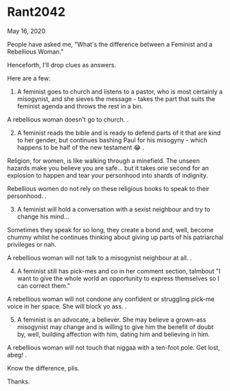# Rant2042

May 16, 2020

People have asked me, "What's the difference between a Feminist and a Rebellious Woman."

Henceforth, I'll drop clues as answers.

Here are a few:

1. A feminist goes to church and listens to a pastor, who is most certainly a misogynist, and she sieves the message - takes the part that suits the feminist agenda and throws the rest in a bin.

A rebellious woman doesn't go to church.
.

2. A feminist reads the bible and is ready to defend parts of it that are kind to her gender, but continues bashing Paul for his misogyny - which happens to be half of the new testament 😂
.

Religion, for women, is like walking through a minefield. The unseen hazards make you believe you are safe... but it takes one second for an explosion to happen and tear your personhood into shards of indignity.

Rebellious women do not rely on these religious books to speak to their personhood.
.

3. A feminist will hold a conversation with a sexist neighbour and try to change his mind...

Sometimes they speak for so long, they create a bond and, well, become chummy whilst he continues thinking about giving up parts of his patriarchal privileges or nah.

A rebellious woman will not talk to a misogynist neighbour at all.
.

4. A feminist still has pick-mes and co in her comment section, talmbout "I want to give the whole world an opportunity to express themselves so I can correct them."

A rebellious woman will not condone any confident or struggling pick-me voice in her space. She will block yo ass.
.

5. A feminist is an advocate, a believer. She may believe a grown-ass misogynist may change and is willing to give him the benefit of doubt by, well, building affection with him, dating him and believing in him.

A rebellious woman will not touch that niggaa with a ten-foot pole. Get lost, abeg!
.

Know the difference, plis.

Thanks.